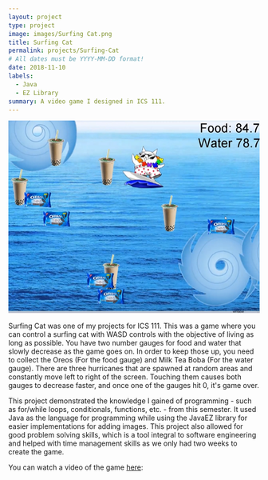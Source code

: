 ```yaml
---
layout: project
type: project
image: images/Surfing Cat.png	
title: Surfing Cat
permalink: projects/Surfing-Cat
# All dates must be YYYY-MM-DD format!
date: 2018-11-10
labels:
  - Java
  - EZ Library
summary: A video game I designed in ICS 111.
---
```



<img class="ui medium right floated rounded image" src="/images/Surfing Cat Game.png">

Surfing Cat was one of my projects for ICS 111. This was a game where you can control a surfing cat with WASD controls with the objective of living as long as possible. You have two number gauges for food and water that slowly decrease as the game goes on. In order to keep those up, you need to collect the Oreos (For the food gauge) and Milk Tea Boba (For the water gauge). There are three hurricanes that are spawned at random areas and constantly move left to right of the screen. Touching them causes both gauges to decrease faster, and once one of the gauges hit 0, it's game over.

This project demonstrated the knowledge I gained of programming - such as for/while loops, conditionals, functions, etc. - from this semester. It used Java as the language for programming while using the JavaEZ library for easier implementations for adding images. This project also allowed for good problem solving skills, which is a tool integral to software engineering and helped with time management skills as we only had two weeks to create the game.


You can watch a video of the game [here](https://www.youtube.com/watch?v=3yyVaiVR6m8
):

